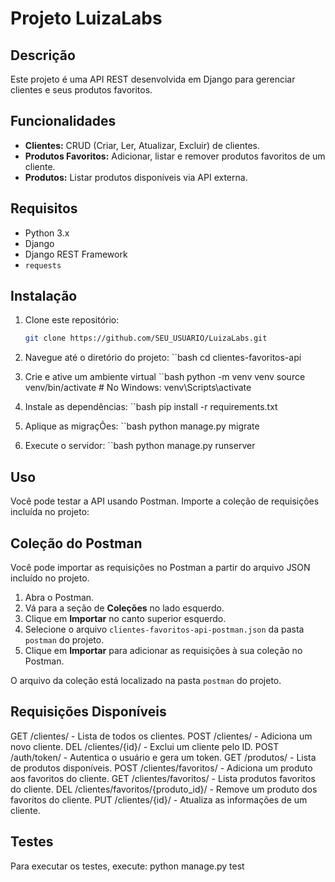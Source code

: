 # Projeto LuizaLabs

## Descrição
Este projeto é uma API REST desenvolvida em Django para gerenciar clientes e seus produtos favoritos.

## Funcionalidades
- **Clientes:** CRUD (Criar, Ler, Atualizar, Excluir) de clientes.
- **Produtos Favoritos:** Adicionar, listar e remover produtos favoritos de um cliente.
- **Produtos:** Listar produtos disponíveis via API externa.

## Requisitos
- Python 3.x
- Django
- Django REST Framework
- `requests`

## Instalação

1. Clone este repositório:
   ```bash
   git clone https://github.com/SEU_USUARIO/LuizaLabs.git

2. Navegue até o diretório do projeto:
   ``bash
   cd clientes-favoritos-api

3. Crie e ative um ambiente virtual
   ``bash
   python -m venv venv
   source venv/bin/activate  # No Windows: venv\Scripts\activate

4. Instale as dependências:
   ``bash
   pip install -r requirements.txt

5. Aplique as migraçÕes:
   ``bash
   python manage.py migrate

6. Execute o servidor:
   ``bash
   python manage.py runserver

## Uso

Você pode testar a API usando Postman. Importe a coleção de requisições incluída no projeto:

## Coleção do Postman

Você pode importar as requisições no Postman a partir do arquivo JSON incluído no projeto.

1. Abra o Postman.
2. Vá para a seção de **Coleções** no lado esquerdo.
3. Clique em **Importar** no canto superior esquerdo.
4. Selecione o arquivo `clientes-favoritos-api-postman.json` da pasta `postman` do projeto.
5. Clique em **Importar** para adicionar as requisições à sua coleção no Postman.

O arquivo da coleção está localizado na pasta `postman` do projeto.

## Requisições Disponíveis

GET /clientes/ - Lista de todos os clientes.
POST /clientes/ - Adiciona um novo cliente.
DEL /clientes/{id}/ - Exclui um cliente pelo ID.
POST /auth/token/ - Autentica o usuário e gera um token.
GET /produtos/ - Lista de produtos disponíveis.
POST /clientes/favoritos/ - Adiciona um produto aos favoritos do cliente.
GET /clientes/favoritos/ - Lista produtos favoritos do cliente.
DEL /clientes/favoritos/{produto_id}/ - Remove um produto dos favoritos do cliente.
PUT /clientes/{id}/ - Atualiza as informações de um cliente.

## Testes

Para executar os testes, execute:
   python manage.py test
